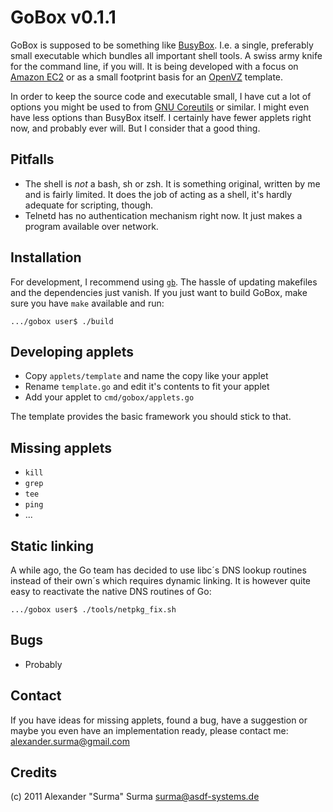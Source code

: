 GoBox v0.1.1
============
GoBox is supposed to be something like [BusyBox](http://www.busybox.net). I.e.
a single, preferably small executable which bundles all important shell tools.
A swiss army knife for the command line, if you will.
It is being developed with a focus on [Amazon EC2](http://aws.amazon.com) or as
a small footprint basis for an [OpenVZ](http://www.openvz.org) template.

In order to keep the source code and executable small, I have cut a lot of options
you might be used to from [GNU Coreutils](http://www.gnu.org/software/coreutils/) or
similar. I might even have less options than BusyBox itself. I certainly have
fewer applets right now, and probably ever will. But I consider that a good thing.

Pitfalls
--------
- The shell is *not* a bash, sh or zsh. It is something original, written by me and
is fairly limited. It does the job of acting as a shell, it's hardly adequate for 
scripting, though.
- Telnetd has no authentication mechanism right now. It just makes a program available
over network.

Installation
------------
For development, I recommend using [`gb`](http://code.google.com/p/go-gb/).
The hassle of updating makefiles and the dependencies just vanish.
If you just want to build GoBox, make sure you have `make` available and run:

 	.../gobox user$ ./build

Developing applets
------------------
- Copy `applets/template` and name the copy like your applet
- Rename `template.go` and edit it's contents to fit your applet
- Add your applet to `cmd/gobox/applets.go`

The template provides the basic framework you should stick to that.

Missing applets
---------------
- `kill`
- `grep`
- `tee`
- `ping`
- ...

Static linking
--------------
A while ago, the Go team has decided to use libc´s DNS lookup routines instead of
their own´s which requires dynamic linking.
It is however quite easy to reactivate the native DNS routines of Go:

	.../gobox user$ ./tools/netpkg_fix.sh 

Bugs
----
- Probably

Contact
-------
If you have ideas for missing applets, found a bug, have a suggestion
or maybe you even have an implementation ready, please contact me: alexander.surma@gmail.com

Credits
-------
(c) 2011 Alexander "Surma" Surma <surma@asdf-systems.de>
